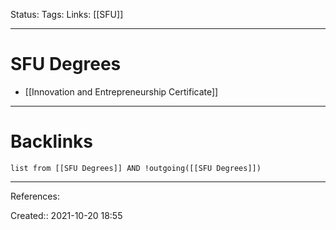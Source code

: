 Status: 
Tags: 
Links: [[SFU]]
___
# SFU Degrees
- [[Innovation and Entrepreneurship Certificate]]

___
# Backlinks
```dataview
list from [[SFU Degrees]] AND !outgoing([[SFU Degrees]])
```
___
References:

Created:: 2021-10-20 18:55